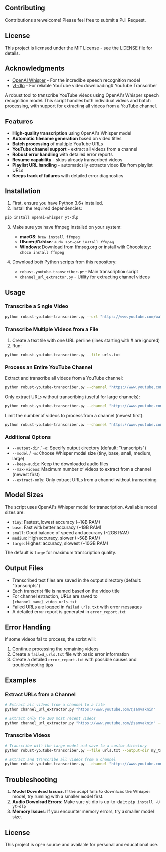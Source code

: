## Contributing

Contributions are welcome! Please feel free to submit a Pull Request.

## License

This project is licensed under the MIT License - see the LICENSE file for details.

## Acknowledgments

- [OpenAI Whisper](https://github.com/openai/whisper) - For the incredible speech recognition model
- [yt-dlp](https://github.com/yt-dlp/yt-dlp) - For reliable YouTube video downloading# YouTube Transcriber

A robust tool to transcribe YouTube videos using OpenAI's Whisper speech recognition model. This script handles both individual videos and batch processing, with support for extracting all videos from a YouTube channel.

## Features

- **High-quality transcription** using OpenAI's Whisper model
- **Automatic filename generation** based on video titles
- **Batch processing** of multiple YouTube URLs
- **YouTube channel support** - extract all videos from a channel
- **Robust error handling** with detailed error reports
- **Resume capability** - skips already transcribed videos
- **Playlist URL handling** - automatically extracts video IDs from playlist URLs
- **Keeps track of failures** with detailed error diagnostics

## Installation

1. First, ensure you have Python 3.6+ installed.
2. Install the required dependencies:

```bash
pip install openai-whisper yt-dlp
```

3. Make sure you have ffmpeg installed on your system:
   - **macOS**: `brew install ffmpeg`
   - **Ubuntu/Debian**: `sudo apt-get install ffmpeg`
   - **Windows**: Download from [ffmpeg.org](https://ffmpeg.org/download.html) or install with Chocolatey: `choco install ffmpeg`

4. Download both Python scripts from this repository:
   - `robust-youtube-transcriber.py` - Main transcription script
   - `channel_url_extractor.py` - Utility for extracting channel videos

## Usage

### Transcribe a Single Video

```bash
python robust-youtube-transcriber.py --url "https://www.youtube.com/watch?v=VIDEO_ID"
```

### Transcribe Multiple Videos from a File

1. Create a text file with one URL per line (lines starting with # are ignored)
2. Run:

```bash
python robust-youtube-transcriber.py --file urls.txt
```

### Process an Entire YouTube Channel

Extract and transcribe all videos from a YouTube channel:

```bash
python robust-youtube-transcriber.py --channel "https://www.youtube.com/@ChannelName"
```

Only extract URLs without transcribing (useful for large channels):

```bash
python robust-youtube-transcriber.py --channel "https://www.youtube.com/@ChannelName" --extract-only
```

Limit the number of videos to process from a channel (newest first):

```bash
python robust-youtube-transcriber.py --channel "https://www.youtube.com/@ChannelName" --max-videos 100
```

### Additional Options

- `--output-dir` / `-o`: Specify output directory (default: "transcripts")
- `--model` / `-m`: Choose Whisper model size (tiny, base, small, medium, large)
- `--keep-audio`: Keep the downloaded audio files
- `--max-videos`: Maximum number of videos to extract from a channel (newest first)
- `--extract-only`: Only extract URLs from a channel without transcribing

## Model Sizes

The script uses OpenAI's Whisper model for transcription. Available model sizes are:

- `tiny`: Fastest, lowest accuracy (~1GB RAM)
- `base`: Fast with better accuracy (~1GB RAM)
- `small`: Good balance of speed and accuracy (~2GB RAM)
- `medium`: High accuracy, slower (~5GB RAM)
- `large`: Highest accuracy, slowest (~10GB RAM)

The default is `large` for maximum transcription quality.

## Output Files

- Transcribed text files are saved in the output directory (default: "transcripts")
- Each transcript file is named based on the video title
- For channel extraction, URLs are saved to `[channel_name]_video_urls.txt`
- Failed URLs are logged in `failed_urls.txt` with error messages
- A detailed error report is generated in `error_report.txt`

## Error Handling

If some videos fail to process, the script will:

1. Continue processing the remaining videos
2. Create a `failed_urls.txt` file with basic error information
3. Create a detailed `error_report.txt` with possible causes and troubleshooting tips

## Examples

### Extract URLs from a Channel

```bash
# Extract all videos from a channel to a file
python channel_url_extractor.py "https://www.youtube.com/@samvaknin"

# Extract only the 100 most recent videos
python channel_url_extractor.py "https://www.youtube.com/@samvaknin" --max 100
```

### Transcribe Videos

```bash
# Transcribe with the large model and save to a custom directory
python robust-youtube-transcriber.py --file urls.txt --output-dir my_transcripts --model large

# Extract and transcribe all videos from a channel
python robust-youtube-transcriber.py --channel "https://www.youtube.com/@samvaknin" --output-dir samvaknin_transcripts
```

## Troubleshooting

1. **Model Download Issues**: If the script fails to download the Whisper model, try running with a smaller model first.
2. **Audio Download Errors**: Make sure yt-dlp is up-to-date: `pip install -U yt-dlp`
3. **Memory Issues**: If you encounter memory errors, try a smaller model size.

## License

This project is open source and available for personal and educational use.